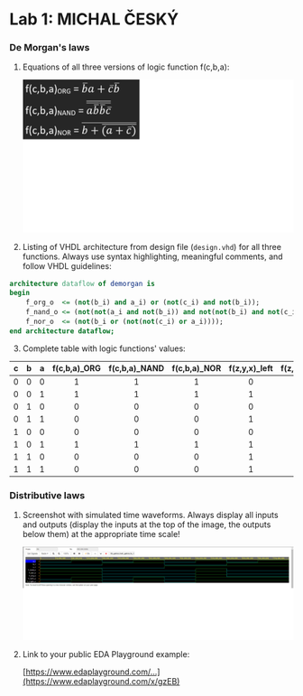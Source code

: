 # Lab 1: MICHAL ČESKÝ

### De Morgan's laws

1. Equations of all three versions of logic function f(c,b,a):

   ![Logic function](images/rovnice.png)

2. Listing of VHDL architecture from design file (`design.vhd`) for all three functions. Always use syntax highlighting, meaningful comments, and follow VHDL guidelines:

```vhdl
architecture dataflow of demorgan is
begin
    f_org_o  <= (not(b_i) and a_i) or (not(c_i) and not(b_i));
    f_nand_o <= (not(not(a_i and not(b_i)) and not(not(b_i) and not(c_i))));
    f_nor_o  <= (not(b_i or (not(not(c_i) or a_i))));
end architecture dataflow;
```

3. Complete table with logic functions' values:

| **c** | **b** |**a** | **f(c,b,a)_ORG** | **f(c,b,a)_NAND** | **f(c,b,a)_NOR**  | **f(z,y,x)_left** |  **f(z,y,x)_Right** |
| :-: | :-: | :-: | :-: | :-: | :-: | :-: | :-: |
| 0 | 0 | 0 | 1 | 1 | 1 | 0 | 0 |
| 0 | 0 | 1 | 1 | 1 | 1 | 1 | 1 |
| 0 | 1 | 0 | 0 | 0 | 0 | 0 | 0 |
| 0 | 1 | 1 | 0 | 0 | 0 | 1 | 1 |
| 1 | 0 | 0 | 0 | 0 | 0 | 0 | 0 |
| 1 | 0 | 1 | 1 | 1 | 1 | 1 | 1 |
| 1 | 1 | 0 | 0 | 0 | 0 | 1 | 1 |
| 1 | 1 | 1 | 0 | 0 | 0 | 1 | 1 |

### Distributive laws

1. Screenshot with simulated time waveforms. Always display all inputs and outputs (display the inputs at the top of the image, the outputs below them) at the appropriate time scale!

    ![git](images/laws.png)

2. Link to your public EDA Playground example:

   [https://www.edaplayground.com/...](https://www.edaplayground.com/x/gzEB)

